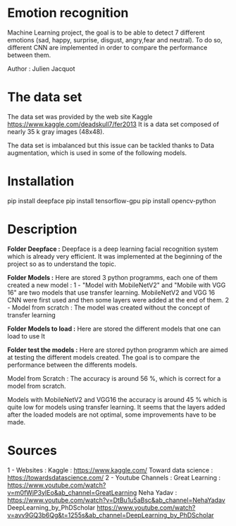 # Emotion recognition
Machine Learning project, the goal is to be able to detect 7 different emotions (sad, happy, surprise, disgust, angry,fear and neutral). To do so, different CNN are implemented in order to compare the performance between them.

Author  : Julien Jacquot

# The data set

The data set was provided by the web site Kaggle https://www.kaggle.com/deadskull7/fer2013 
It is a data set composed of nearly 35 k gray images (48x48).

The data set is imbalanced but this issue can be tackled thanks to Data augmentation, which is used in some of the following models. 

# Installation

pip install deepface
pip install tensorflow-gpu
pip install opencv-python

# Description

**Folder Deepface :** Deepface is a deep learning facial recognition system which is already very efficient. It was implemented at the beginning of the project so as to understand the topic.

**Folder Models :** Here are stored 3 python programms, each one of them created a new model : 
      1 - "Model with MobileNetV2" and "Mobile with VGG 16" are two models that use transfer learning. MobileNetV2 and VGG 16 CNN were first used and then some layers were added at the end of them. 
      2  - Model from scratch : The model was created without the concept of transfer learning

**Folder Models to  load :** Here are stored the different models that one can load to use It

**Folder test the models :** Here are stored python programm which are aimed at testing the different models created. The goal is to compare the performance between the differents models.

Model from Scratch  : The accuracy is around 56 %, which is correct for a model from scratch.



Models with MobileNetV2 and VGG16 the accuracy is around 45 % which is quite low for models using transfer learning. It seems that the layers added after the loaded models are not optimal, some improvements have to be made.


# Sources

1 - Websites :
                    Kaggle : https://www.kaggle.com/
                    Toward data science : https://towardsdatascience.com/
2 - Youtube Channels : 
                    Great Learning  : https://www.youtube.com/watch?v=m0fWjP3yIEo&ab_channel=GreatLearning
                    Neha Yadav : https://www.youtube.com/watch?v=DtBu1u5aBsc&ab_channel=NehaYadav
                    DeepLearning_by_PhDScholar   https://www.youtube.com/watch?v=avv9GQ3b6Qg&t=1255s&ab_channel=DeepLearning_by_PhDScholar



